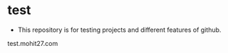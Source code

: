 # test

- This repository is for testing projects and different features of github.

test.mohit27.com
